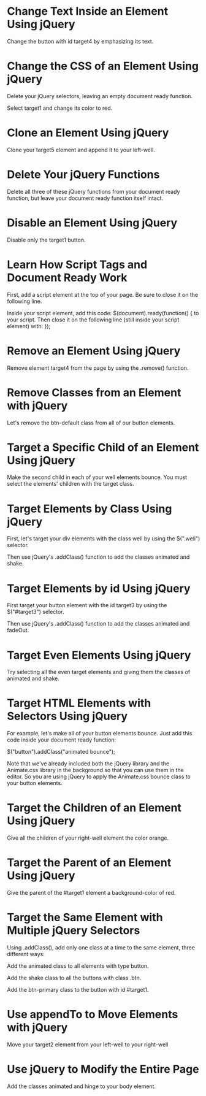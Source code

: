 # Change Text Inside an Element Using jQuery

Change the button with id target4 by emphasizing its text.



# Change the CSS of an Element Using jQuery

Delete your jQuery selectors, leaving an empty document ready function.

Select target1 and change its color to red.



# Clone an Element Using jQuery

Clone your target5 element and append it to your left-well.



# Delete Your jQuery Functions

Delete all three of these jQuery functions from your document ready function, but leave your document ready function itself intact.



# Disable an Element Using jQuery

Disable only the target1 button.



# Learn How Script Tags and Document Ready Work

First, add a script element at the top of your page. Be sure to close it on the following line.

Inside your script element, add this code: $(document).ready(function() { to your script. Then close it on the following line (still inside your script element) with: });



# Remove an Element Using jQuery

Remove element target4 from the page by using the .remove() function.



# Remove Classes from an Element with jQuery

Let's remove the btn-default class from all of our button elements.



# Target a Specific Child of an Element Using jQuery

Make the second child in each of your well elements bounce. You must select the elements' children with the target class.



# Target Elements by Class Using jQuery

First, let's target your div elements with the class well by using the $(".well") selector.

Then use jQuery's .addClass() function to add the classes animated and shake.



# Target Elements by id Using jQuery

First target your button element with the id target3 by using the $("#target3") selector.

Then use jQuery's .addClass() function to add the classes animated and fadeOut.



# Target Even Elements Using jQuery

Try selecting all the even target elements and giving them the classes of animated and shake.



# Target HTML Elements with Selectors Using jQuery

For example, let's make all of your button elements bounce. Just add this code inside your document ready function:

$("button").addClass("animated bounce");

Note that we've already included both the jQuery library and the Animate.css library in the background so that you can use them in the editor. So you are using jQuery to apply the Animate.css bounce class to your button elements.



# Target the Children of an Element Using jQuery

Give all the children of your right-well element the color orange.



# Target the Parent of an Element Using jQuery

Give the parent of the #target1 element a background-color of red.



# Target the Same Element with Multiple jQuery Selectors

Using .addClass(), add only one class at a time to the same element, three different ways:

Add the animated class to all elements with type button.

Add the shake class to all the buttons with class .btn.

Add the btn-primary class to the button with id #target1.



# Use appendTo to Move Elements with jQuery

Move your target2 element from your left-well to your right-well



# Use jQuery to Modify the Entire Page

Add the classes animated and hinge to your body element.

